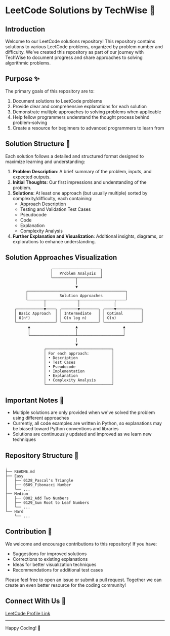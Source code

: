 # LeetCode Solutions by TechWise 🚀

## Introduction

Welcome to our LeetCode solutions repository! This repository contains solutions to various LeetCode problems, organized by problem number and difficulty. We've created this repository as part of our journey with TechWise to document progress and share approaches to solving algorithmic problems.

## Purpose ✨

The primary goals of this repository are to:

1. Document solutions to LeetCode problems
2. Provide clear and comprehensive explanations for each solution
3. Demonstrate multiple approaches to solving problems when applicable
4. Help fellow programmers understand the thought process behind problem-solving
5. Create a resource for beginners to advanced programmers to learn from

## Solution Structure 📝

Each solution follows a detailed and structured format designed to maximize learning and understanding:

1. **Problem Description**: A brief summary of the problem, inputs, and expected outputs.
2. **Initial Thoughts**: Our first impressions and understanding of the problem.
3. **Solutions**: At least one approach (but usually multiple) sorted by complexity/difficulty, each containing:
   - Approach Description
   - Testing and Validation Test Cases
   - Pseudocode
   - Code
   - Explanation
   - Complexity Analysis
4. **Further Explanation and Visualization**: Additional insights, diagrams, or explorations to enhance understanding.

## Solution Approaches Visualization

```
                    ┌─────────────────────┐
                    │   Problem Analysis  │
                    └──────────┬──────────┘
                               │
                               ▼
         ┌───────────────────────────────────────────┐
         │              Solution Approaches          │
         └───────┬──────────────┬───────────────┬────┘
                 │              │               │
    ┌────────────▼────┐ ┌───────▼────────┐ ┌────▼───────────┐
    │ Basic Approach  │ │ Intermediate   │ │ Optimal        │
    │ O(n²)           │ │ O(n log n)     │ │ O(n)           │
    └─────────────────┘ └────────────────┘ └────────────────┘
          ▲                    ▲                    ▲
          │                    │                    │
          └────────────────────┴────────────────────┘
                               │
                               ▼
                 ┌─────────────────────────────┐
                 │ For each approach:          │
                 │ • Description               │
                 │ • Test Cases                │
                 │ • Pseudocode                │
                 │ • Implementation            │
                 │ • Explanation               │
                 │ • Complexity Analysis       │
                 └─────────────────────────────┘
```

## Important Notes 📌

- Multiple solutions are only provided when we've solved the problem using different approaches
- Currently, all code examples are written in Python, so explanations may be biased toward Python conventions and libraries
- Solutions are continuously updated and improved as we learn new techniques

## Repository Structure 📂

```
.
├── README.md
├── Easy
│   ├── 0128_Pascal's Triangle
│   ├── 0509_Fibonacci Number
│   └── ...
├── Medium
│   ├── 0002_Add Two Numbers
│   ├── 0129_Sum Root to Leaf Numbers
│   └── ...
└── Hard
    └── ...
```

## Contribution 🤝

We welcome and encourage contributions to this repository! If you have:

- Suggestions for improved solutions
- Corrections to existing explanations
- Ideas for better visualization techniques
- Recommendations for additional test cases

Please feel free to open an issue or submit a pull request. Together we can create an even better resource for the coding community!

## Connect With Us 🔗

[LeetCode Profile Link](https://leetcode.com/TechWise/)

---

Happy Coding! 🚀
